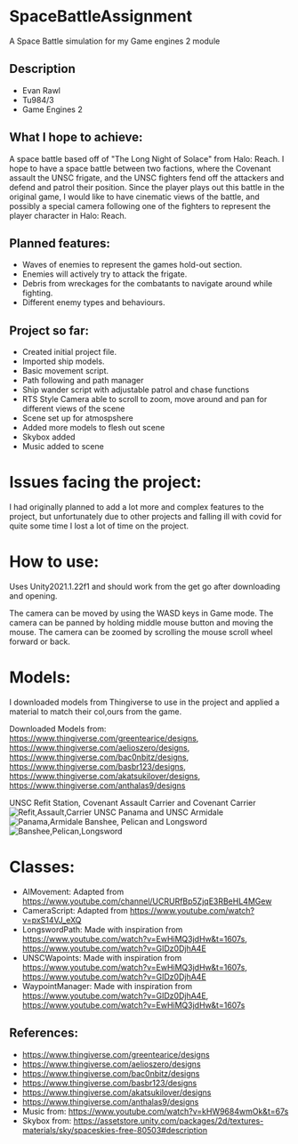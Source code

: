 # SpaceBattleAssignment
A Space Battle simulation for my Game engines 2 module

## Description
- Evan Rawl
- Tu984/3
- Game Engines 2

 ## What I hope to achieve:
A space battle based off of "The Long Night of Solace" from Halo: Reach. I hope to have a space battle between two factions, where the Covenant assault the UNSC frigate, and the UNSC fighters fend off the attackers and defend and patrol their position. Since the player plays out this battle in the original game, I would like to have cinematic views of the battle, and possibly a special camera following one of the fighters to represent the player character in Halo: Reach.

## Planned features:
- Waves of enemies to represent the games hold-out section. 
- Enemies will actively try to attack the frigate.
- Debris from wreckages for the combatants to navigate around while fighting.
- Different enemy types and behaviours.

## Project so far:
- Created initial project file.
- Imported ship models.
- Basic movement script.
- Path following and path manager
- Ship wander script with adjustable patrol and chase functions
- RTS Style Camera able to scroll to zoom, move around and pan for different views of the scene
- Scene set up for atmospshere
- Added more models to flesh out scene
- Skybox added
- Music added to scene

# Issues facing the project:
I had originally planned to add a lot more and complex features to the project, but unfortunately due to other projects and falling ill with covid for quite some time I lost a lot of time on the project. 

# How to use:
Uses Unity2021.1.22f1 and should work from the get go after downloading and opening.

The camera can be moved by using the WASD keys in Game mode.
The camera can be panned by holding middle mouse button and moving the mouse.
The camera can be zoomed by scrolling the mouse scroll wheel forward or back.

# Models:
I downloaded models from Thingiverse to use in the project and applied a material to match their col,ours from the game.

Downloaded Models from: https://www.thingiverse.com/greentearice/designs, https://www.thingiverse.com/aelioszero/designs, https://www.thingiverse.com/bac0nbitz/designs, https://www.thingiverse.com/basbr123/designs, https://www.thingiverse.com/akatsukilover/designs, https://www.thingiverse.com/anthalas9/designs 

UNSC Refit Station, Covenant Assault Carrier and Covenant Carrier
![Refit,Assault,Carrier](https://user-images.githubusercontent.com/74061055/166666837-9cad689d-f8f5-4599-b56f-968821ca6fbd.PNG)
UNSC Panama and UNSC Armidale
![Panama,Armidale](https://user-images.githubusercontent.com/74061055/166666922-59e3660a-bf73-4a71-9ef6-530f2901bf82.PNG)
Banshee, Pelican and Longsword
![Banshee,Pelican,Longsword](https://user-images.githubusercontent.com/74061055/166666961-5718af4b-7acf-45b1-b223-bab2f853aa58.PNG)


# Classes:
- AIMovement: Adapted from https://www.youtube.com/channel/UCRURfBp5ZjqE3RBeHL4MGew
- CameraScript: Adapted from https://www.youtube.com/watch?v=pxS14VJ_eXQ
- LongswordPath: Made with inspiration from https://www.youtube.com/watch?v=EwHiMQ3jdHw&t=1607s, https://www.youtube.com/watch?v=GIDz0DjhA4E
- UNSCWapoints: Made with inspiration from https://www.youtube.com/watch?v=EwHiMQ3jdHw&t=1607s, https://www.youtube.com/watch?v=GIDz0DjhA4E
- WaypointManager: Made with inspiration from https://www.youtube.com/watch?v=GIDz0DjhA4E, https://www.youtube.com/watch?v=EwHiMQ3jdHw&t=1607s 

## References:
- https://www.thingiverse.com/greentearice/designs
- https://www.thingiverse.com/aelioszero/designs
- https://www.thingiverse.com/bac0nbitz/designs
- https://www.thingiverse.com/basbr123/designs
- https://www.thingiverse.com/akatsukilover/designs
- https://www.thingiverse.com/anthalas9/designs
- Music from: https://www.youtube.com/watch?v=kHW9684wmOk&t=67s
- Skybox from: https://assetstore.unity.com/packages/2d/textures-materials/sky/spaceskies-free-80503#description
